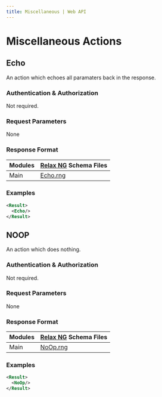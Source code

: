 ```yaml
---
title: Miscellaneous | Web API
---
```


# Miscellaneous Actions

## Echo

An action which echoes all paramaters back in the response.
    
### Authentication & Authorization

Not required.

### Request Parameters

None

### Response Format

Modules | [Relax NG](http://relaxng.org) Schema Files
-|-
Main | [Echo.rng](/rng/Echo.rng)

### Examples

~~~ xml
<Result>
  <Echo/>
</Result>
~~~


## NOOP

An action which does nothing.
    
### Authentication & Authorization

Not required.

### Request Parameters

None

### Response Format

Modules | [Relax NG](http://relaxng.org) Schema Files
-|-
Main | [NoOp.rng](/rng/NoOp.rng)

### Examples

~~~ xml
<Result>
  <NoOp/>
</Result>
~~~

